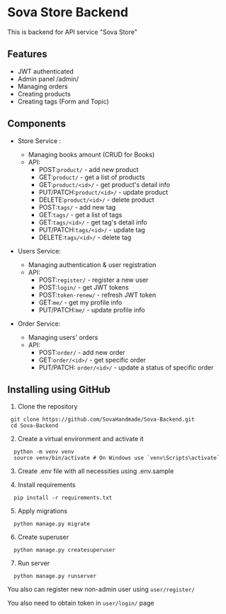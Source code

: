 # Sova Store Backend

This is backend for API service "Sova Store"

## Features

- JWT authenticated
- Admin panel /admin/
- Managing orders
- Creating products
- Creating tags (Form and Topic)

## Components

- Store Service :
  - Managing books amount (CRUD for Books)
  - API:
    - POST:```product/``` - add new product
    - GET:```product/```  - get a list of products
    - GET:```product/<id>/``` - get product's detail info 
    - PUT/PATCH:```product/<id>/``` - update product
    - DELETE:```product/<id>/``` - delete product
    - POST:```tags/``` - add new tag
    - GET:```tags/```  - get a list of tags
    - GET:```tags/<id>/``` - get tag's detail info 
    - PUT/PATCH:```tags/<id>/``` - update tag
    - DELETE:```tags/<id>/``` - delete tag
  
- Users Service:
  - Managing authentication & user registration
  - API:
     - POST:```register/``` - register a new user 
     - POST:```login/``` - get JWT tokens 
     - POST:```token-renew/``` - refresh JWT token 
     - GET:```me/``` - get my profile info 
     - PUT/PATCH:```me/``` - update profile info 

- Order Service:
  - Managing users' orders
  - API:
    - POST:```order/``` - add new order
    - GET:```order/<id>/``` - get specific order
    - PUT/PATCH: ```order/<id>/``` - update a status of specific order

## Installing using GitHub

1. Clone the repository
 ```shell
  git clone https://github.com/SovaHandmade/Sova-Backend.git
  cd Sova-Backend
```

2. Create a virtual environment and activate it
```shell
  python -m venv venv
  source venv/bin/activate # On Windows use `venv\Scripts\activate`
```

3. Create .env file with all necessities using .env.sample

4. Install requirements
```shell
  pip install -r requirements.txt
```

5. Apply migrations
```shell
  python manage.py migrate
```

6. Create superuser
```shell
  python manage.py createsuperuser
```

7. Run server
```shell
  python manage.py runserver
```

You also can register new non-admin user using ```user/register/```

You also need to obtain token in ```user/login/``` page

